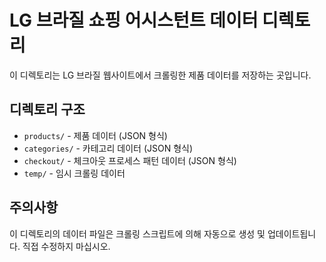 # LG 브라질 쇼핑 어시스턴트 데이터 디렉토리

이 디렉토리는 LG 브라질 웹사이트에서 크롤링한 제품 데이터를 저장하는 곳입니다.

## 디렉토리 구조

- `products/` - 제품 데이터 (JSON 형식)
- `categories/` - 카테고리 데이터 (JSON 형식)
- `checkout/` - 체크아웃 프로세스 패턴 데이터 (JSON 형식)
- `temp/` - 임시 크롤링 데이터

## 주의사항

이 디렉토리의 데이터 파일은 크롤링 스크립트에 의해 자동으로 생성 및 업데이트됩니다.
직접 수정하지 마십시오.
